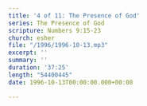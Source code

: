 ```yaml
---
title: '4 of 11: The Presence of God'
series: The Presence of God
scripture: Numbers 9:15-23
church: esher
file: "/1996/1996-10-13.mp3"
excerpt: ''
summary: ''
duration: '37:25'
length: "54400445"
date: 1996-10-13T00:00:00.000+00:00

---
```

